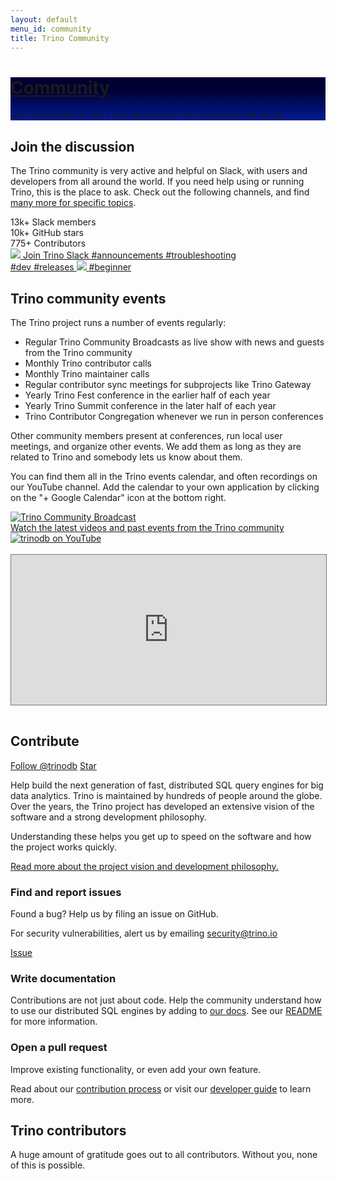 ```yaml
---
layout: default
menu_id: community
title: Trino Community
---
```


<div class="jumbotron card card-image" style="background-image: linear-gradient(to top, #001C93 0%, #000033 70%);background-size:cover;">
  <div class="text-white text-center py-5 px-4">
    <div>
      <h1><a href="/community/">Community</a></h1>
      <p class="lead">Join thousands of users and developers from all around the world. </p>
    </div>
  </div>
</div>

<div class="container">
  <div class="col-md-12 spacer-60">
    <div class="community-content-section">
      <div class="community-content-container slack-content-container">
        <div class="slack-text-container">
          <h2>Join the discussion</h2>
          <p>The Trino community is very active and helpful on Slack, with users and developers from all around the world. If you need help using or running Trino, this is the place to ask. Check out the following channels,
          and find <a href="./slack.html">many more for specific topics</a>.</p>
        </div>
        <div class="slack-stats-container">
          <div class="community-stats">
            <span>13k+</span>
            Slack members
          </div>
          <div class="community-stats">
            <span>10k+</span>
            GitHub stars
          </div>
          <div class="community-stats">
            <span>775+</span>
            Contributors
          </div>
          <!-- see https://github.com/orgs/trinodb/people -->
        </div>
      </div>
      <div class="slack-channels-top d-flex mb-3">
        <a href="{{site.slack_join}}" class="slack-channel slack-blue-gradient">
          <img src="../assets/images/graphics/community-general.svg">
          Join Trino Slack
        </a>
        <a href="https://trinodb.slack.com/archives/CFLB9AMBN" class="slack-channel slack-pink-gradient">
          <i class="fa fa-home fa-lg"></i>
          #announcements
        </a>
        <a href="https://trinodb.slack.com/archives/CGB0QHWSW" class="slack-channel slack-orange-gradient">
          <i class="fa fa-tools fa-lg"></i>
          #troubleshooting
        </a>
      </div>
      <div class="slack-channels-bottom d-flex">
        <a href="https://trinodb.slack.com/archives/CP1MUNEUX" class="slack-channel slack-orange-gradient">
          <i class="fa fa-code fa-lg"></i>
          #dev
        </a>
        <a href="https://trinodb.slack.com/archives/CFP480UKX" class="slack-channel slack-blue-gradient">
          <i class="fa fa-server fa-lg"></i>
          #releases
        </a>
        <a href="https://trinodb.slack.com/archives/CFQAMGRQE" class="slack-channel slack-pinkorange-gradient">
          <img src="../assets/images/graphics/community-announcements.svg">
          <i class="fa fa-bullhorn fa-lg"></i>
          #beginner
        </a>
      </div>
    </div>
    <div class="community-content-section">
      <a name="events"></a>
      <h2>Trino community events</h2>
      <p>The Trino project runs a number of events regularly:</p>
      <ul>
      <li>Regular Trino Community Broadcasts as live show with news and guests from the Trino community</li>
      <li>Monthly Trino contributor calls</li>
      <li>Monthly Trino maintainer calls</li>
      <li>Regular contributor sync meetings for subprojects like Trino Gateway</li>
      <li>Yearly Trino Fest conference in the earlier half of each year</li>
      <li>Yearly Trino Summit conference in the later half of each year</li>
      <li>Trino Contributor Congregation whenever we run in person conferences</li>
      </ul>
      <p>Other community members present at conferences, run local user meetings,
      and organize other events. We add them as long as they are related to Trino
      and somebody lets us know about them.</p>
      <p>You can find them all in the Trino events calendar, and often recordings
      on our YouTube channel. Add the calendar to your own application by clicking
      on the "+ Google Calendar" icon at the bottom right.</p>
      <div class="community-content-container">
        <a href="./broadcast" class="community-broadcast-block">
          <div class="community-broadcast-image-wrapper">
            <img src="../assets/images/community/tcb.png" alt="Trino Community Broadcast" />
          </div>
        </a>
        <div class="events-thirds-container">
          <a href="https://www.youtube.com/c/trinodb" class="event-third-block">
            <div>Watch the latest videos and past events from the Trino community</div>
            <img src="../assets/images/community/youtube.png" alt="trinodb on YouTube" />
          </a>
        </div>
      </div>
<br>
      <iframe src="https://calendar.google.com/calendar/embed?height=600&amp;wkst=1&amp;bgcolor=%23dd00a1&amp;ctz=America%2FDetroit&amp;src=NDhibXJvaXVpZmg2NWJsZWNhOGxzNGhyNTRAZ3JvdXAuY2FsZW5kYXIuZ29vZ2xlLmNvbQ&amp;color=%23D81B60&amp;mode=AGENDA&amp;showCalendars=0&amp;showTz=1&amp;showTabs=0&amp;showPrint=0" style="border:solid 1px #777; margin-bottom: 1rem;" width="100%" height="240" frameborder="0" scrolling="no"></iframe>
    </div>
    <div class="community-content-section">
      <h2>Contribute</h2>
      <div class="community-content-container contribute-content-container">
        <div class="contribute-text-container">
          <div class="contribute-github-button d-flex flex-row">
            <a class="github-button" href="https://github.com/trinodb" data-size="large" aria-label="Follow @trinodb on GitHub">Follow @trinodb</a>
            <a class="github-button" href="https://github.com/trinodb/trino" data-icon="octicon-star" data-size="large" data-show-count="true" aria-label="Star trinodb/trino on GitHub">Star</a>
          </div>
          <p>Help build the next generation of fast, distributed SQL query engines for big data analytics. Trino is maintained by hundreds of people around the globe. Over the years, the Trino project has developed an extensive vision of the software and a strong development philosophy.</p>
          <p>Understanding these helps you get up to speed on the software and how the project works quickly.</p>
          <p><a href="../development/vision.html">Read more about the project vision and development philosophy.</a></p>
        </div>
        <div class="d-flex flex-column" style="flex: 1 1 50%;">
          <div class="contribute-thirds-container">
            <div class="circle-icon-container circle-bugs">
              <i class="fa fa-bug fa-lg"></i>
            </div>
            <div>
              <h3>Find and report issues</h3>
              <p>Found a bug? Help us by filing an issue on GitHub.</p><p>For security vulnerabilities, alert us by emailing <a href="mailto:security@trino.io">security@trino.io</a></p>
              <a class="github-button" href="https://github.com/trinodb/trino/issues" data-icon="octicon-issue-opened" data-size="large" data-show-count="true" aria-label="Issue trinodb/trino on GitHub">Issue</a>
            </div>
          </div>
          <div class="contribute-thirds-container">
            <div class="circle-icon-container circle-docs">
              <i class="fa fa-pencil-alt fa-lg"></i>
            </div>
            <div>
              <h3>Write documentation</h3>
              <p>Contributions are not just about code. Help the community understand how to use our distributed SQL engines by adding to <a href="../docs/current/">our docs</a>. See our <a href="https://github.com/trinodb/trino/tree/master/docs">README</a> for more information.</p>
            </div>
          </div>
          <div class="contribute-thirds-container">
            <div class="circle-icon-container circle-pr">
              <i class="fa fa-code-branch fa-lg"></i>
            </div>
            <div>
              <h3>Open a pull request</h3>
              <p>Improve existing functionality, or even add your own feature.</p>
              <p>Read about our <a href="../development/process.html">contribution process</a> or visit our <a href="../docs/current/develop.html">developer guide</a> to learn more.</p>
            </div>
          </div>
        </div>
      </div>
    </div>
    <div class="community-content-section">
      <a name="contributors"></a>
      <h2>Trino contributors</h2>
      <p>A huge amount of gratitude goes out to all contributors. Without you, none of this is possible.</p>
        <object type="image/svg+xml" data="../assets/images/community/contributors.svg"></object>
    </div>
  </div>
</div>
<script async defer src="https://buttons.github.io/buttons.js"></script>
